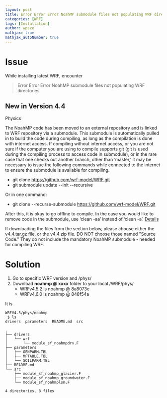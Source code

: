 ```yaml
---
layout: post
title: Error Error Error NoahMP submodule files not populating WRF directories
categories: [WRF]
tags: [Installation]
author: wpsze
mathjax: true
mathjax_autoNumber: true
---
```


# Issue

While installing latest WRF, encounter

> Error Error Error NoahMP submodule files not populating WRF directories

## New in Version 4.4

Physics

The NoahMP code has been moved to an external repository and is linked to WRF repository via a submodule. This submodule is automatically pulled in to build the code during compiling, as long as the compilation is done with internet access. If compiling without internet access, or you are not sure if the computer you are using to compile supports git (git is used during the compiling process to access code in submodule), or in the rare case that one checks out another branch, other than ‘master,’ it may be necessary to issue the following commands while connected to the internet to ensure the submodule is available for compiling.

- git clone https://github.com/wrf-model/WRF.git
- git submodule update --init --recursive

Or in one command:
- git clone --recurse-submodule https://github.com/wrf-model/WRF.git

After this, it is okay to go offline to compile. In the case you would like to remove code in the submodule, use ‘clean -aa’ instead of ‘clean -a’. [Details](https://github.com/wrf-model/WRF/commit/a49fe581285d)

If downloading the files from the section below, please choose either the v4.4.tar.gz file, or the v4.4.zip file. DO NOT choose those named "Source Code." They do not include the mandatory NoahMP submodule - needed for compiling WRF.

# Solution

1. Go to specific WRF version and /phys/
2. Download **noahmp @ xxxx** folder to your local /WRF/phys/
    - WRFv4.5.2 is noahmp @ 8a8073e
    - WRFv4.6.0 is noahmp @ 848f54a

It is

```
WRFV4.5/phys/noahmp  
 $ ls
drivers  parameters  README.md  src

.
├── drivers
│   └── wrf
│       └── module_sf_noahmpdrv.F
├── parameters
│   ├── GENPARM.TBL
│   ├── MPTABLE.TBL
│   └── SOILPARM.TBL
├── README.md
└── src
    ├── module_sf_noahmp_glacier.F
    ├── module_sf_noahmp_groundwater.F
    └── module_sf_noahmplsm.F

4 directories, 8 files
```
